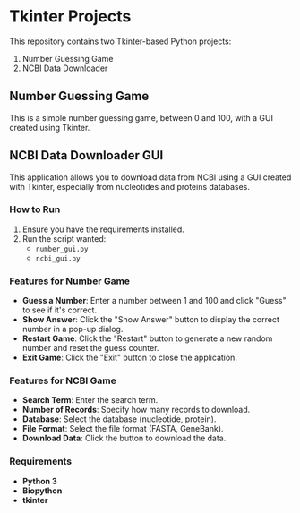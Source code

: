 # Tkinter Projects

This repository contains two Tkinter-based Python projects:

1. Number Guessing Game
2. NCBI Data Downloader

## Number Guessing Game

This is a simple number guessing game, between 0 and 100, with a GUI created using Tkinter.

## NCBI Data Downloader GUI

This application allows you to download data from NCBI using a GUI created with Tkinter, especially from nucleotides and proteins databases.

### How to Run

1. Ensure you have the requirements installed.
2. Run the script wanted:
   - `number_gui.py`
   - `ncbi_gui.py`

### Features for Number Game

- **Guess a Number**: Enter a number between 1 and 100 and click "Guess" to see if it's correct.
- **Show Answer**: Click the "Show Answer" button to display the correct number in a pop-up dialog.
- **Restart Game**: Click the "Restart" button to generate a new random number and reset the guess counter.
- **Exit Game**: Click the "Exit" button to close the application.

### Features for NCBI Game

- **Search Term**: Enter the search term.
- **Number of Records**: Specify how many records to download.
- **Database**: Select the database (nucleotide, protein).
- **File Format**: Select the file format (FASTA, GeneBank).
- **Download Data**: Click the button to download the data.

### Requirements

- **Python 3**
- **Biopython**
- **tkinter**
